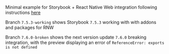 Minimal example for Storybook + React Native Web integration following instructions [here](https://www.dannyhwilliams.co.uk/introducing-react-native-web-storybook)

Branch `7.5.3-working` shows Storybook `7.5.3` working with with addons and packages for RNW

Branch `7.6.0-broken` shows the next version update `7.6.0` breaking integration, with the preview displaying an error of `ReferenceError: exports is not defined`
